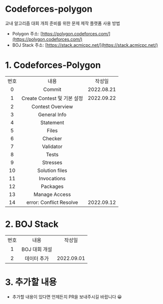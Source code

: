 # Codeforces-polygon
교내 알고리즘 대회 개최 준비를 위한 문제 제작 플랫폼 사용 방법
- Polygon 주소: [https://polygon.codeforces.com/](https://polygon.codeforces.com/)  
- BOJ Stack 주소: [https://stack.acmicpc.net/](https://stack.acmicpc.net/)

# 1. Codeforces-Polygon
<div>
  <table>
    <tr align="center">
      <td> 번호 </td>
      <td> 내용 </td>
      <td> 작성일 </td>
    </tr>
    <tr align="center">
      <td> 0 </td>
      <td> Commit </td>
      <td> 2022.08.21 </td>
    </tr>
    <tr align="center">
      <td> 1 </td>
      <td> Create Contest 및 기본 설정 </td>
      <td> 2022.09.22 </td>
    </tr>
    <tr align="center">
      <td> 2 </td>
      <td> Contest Overview </td>
      <td>  </td>
    </tr>
    <tr align="center">
      <td> 3 </td>
      <td> General Info </td>
      <td>  </td>
    </tr>
    <tr align="center">
      <td> 4 </td>
      <td> Statement </td>
      <td>  </td>
    </tr>
    <tr align="center">
      <td> 5 </td>
      <td> Files </td>
      <td>  </td>
    </tr>
    <tr align="center">
      <td> 6 </td>
      <td> Checker </td>
      <td>  </td>
    </tr>
    <tr align="center">
      <td> 7 </td>
      <td> Validator </td>
      <td>  </td>
    </tr>
    <tr align="center">
      <td> 8 </td>
      <td> Tests </td>
      <td>  </td>
    </tr>
    <tr align="center">
      <td> 9 </td>
      <td> Stresses </td>
      <td>  </td>
    </tr>
    <tr align="center">
      <td> 10 </td>
      <td> Solution files </td>
      <td>  </td>
    </tr>
    <tr align="center">
      <td> 11 </td>
      <td> Invocations </td>
      <td>  </td>
    </tr>
    <tr align="center">
      <td> 12 </td>
      <td> Packages </td>
      <td>  </td>
    </tr>
    <tr align="center">
      <td> 13 </td>
      <td> Manage Access </td>
      <td>  </td>
    </tr>
    <tr align="center">
      <td> 14 </td>
      <td> error: Conflict Resolve </td>
      <td> 2022.09.12 </td>
    </tr>
  </table>
</div>

# 2. BOJ Stack
<div>
  <table>
    <tr align="center">
      <td> 번호 </td>
      <td> 내용 </td>
      <td> 작성일 </td>
    </tr>
    <tr align="center">
      <td> 1 </td>
      <td> BOJ 대회 개설 </td>
      <td>  </td>
    </tr>
    <tr align="center">
      <td> 2 </td>
      <td> 데이터 추가 </td>
      <td> 2022.09.01 </td>
    </tr>
  </table>
</div>

# 3. 추가할 내용
- 추가할 내용이 있다면 언제든지 PR을 보내주시길 바랍니다 😀
